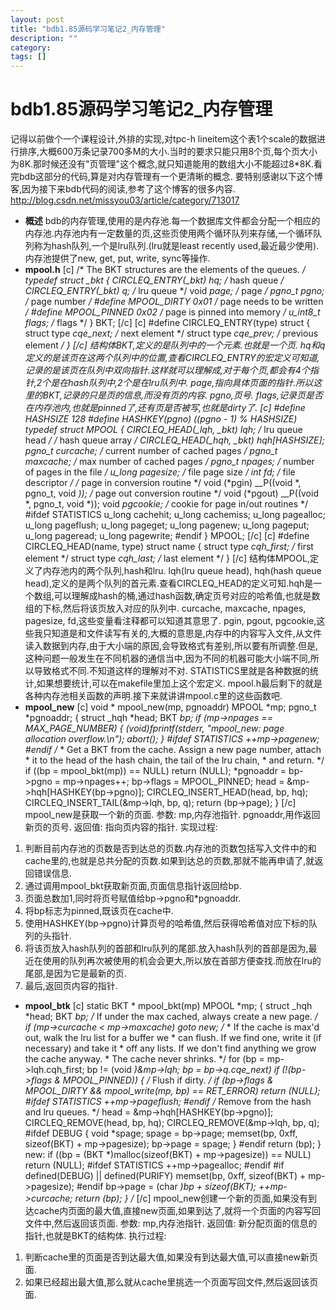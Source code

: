 ```yaml
---
layout: post
title: "bdb1.85源码学习笔记2_内存管理"
description: ""
category:
tags: []
---
```


# bdb1.85源码学习笔记2_内存管理

记得以前做个一个课程设计,外排的实现,对tpc-h lineitem这个表1个scale的数据进行排序,大概600万条记录700多M的大小.当时的要求只能只用8个页,每个页大小为8K.那时候还没有"页管理"这个概念,就只知道能用的数组大小不能超过8*8K.看完bdb这部分的代码,算是对内存管理有一个更清晰的概念. 要特别感谢以下这个博客,因为接下来bdb代码的阅读,参考了这个博客的很多内容. <http://blog.csdn.net/missyou03/article/category/713017>

  * **概述**
bdb的内存管理,使用的是内存池.每一个数据库文件都会分配一个相应的内存池.内存池内有一定数量的页,这些页使用两个循环队列来存储,一个循环队列称为hash队列,一个是lru队列.(lru就是least recently used,最近最少使用).内存池提供了new, get, put, write, sync等操作. 
  * **mpool.h**
[c] /* The BKT structures are the elements of the queues. */ typedef struct _bkt { CIRCLEQ_ENTRY(_bkt) hq; /* hash queue */ CIRCLEQ_ENTRY(_bkt) q; /* lru queue */ void *page; /* page */ pgno_t pgno; /* page number */ #define MPOOL_DIRTY 0x01 /* page needs to be written */ #define MPOOL_PINNED 0x02 /* page is pinned into memory */ u_int8_t flags; /* flags */ } BKT; [/c] [c] #define CIRCLEQ_ENTRY(type) struct { struct type *cqe_next; /* next element */ struct type *cqe_prev; /* previous element */ } [/c]  结构体BKT,定义的是队列中的一个元素.也就是一个页. hq和q定义的是该页在这两个队列中的位置,查看CIRCLEQ_ENTRY的宏定义可知道,记录的是该页在队列中双向指针.这样就可以理解成,对于每个页,都会有4个指针,2个是在hash队列中,2个是在lru队列中. page,指向具体页面的指针.所以这里的BKT,记录的只是页的信息,而没有页的内容. pgno,页号. flags,记录页是否在内存池内,也就是pinned了,还有页是否被写,也就是dirty了. [c] #define HASHSIZE 128 #define HASHKEY(pgno) ((pgno - 1) % HASHSIZE) typedef struct MPOOL { CIRCLEQ_HEAD(_lqh, _bkt) lqh; /* lru queue head */ /* hash queue array */ CIRCLEQ_HEAD(_hqh, _bkt) hqh[HASHSIZE]; pgno_t curcache; /* current number of cached pages */ pgno_t maxcache; /* max number of cached pages */ pgno_t npages; /* number of pages in the file */ u_long pagesize; /* file page size */ int fd; /* file descriptor */ /* page in conversion routine */ void (*pgin) __P((void *, pgno_t, void *)); /* page out conversion routine */ void (*pgout) __P((void *, pgno_t, void *)); void *pgcookie; /* cookie for page in/out routines */ #ifdef STATISTICS u_long cachehit; u_long cachemiss; u_long pagealloc; u_long pageflush; u_long pageget; u_long pagenew; u_long pageput; u_long pageread; u_long pagewrite; #endif } MPOOL; [/c] [c] #define CIRCLEQ_HEAD(name, type) struct name { struct type *cqh_first; /* first element */ struct type *cqh_last; /* last element */ } [/c] 结构体MPOOL,定义了内存池内的两个队列,hash和lru. lqh(lru queue head), hqh(hash queue head),定义的是两个队列的首元素.查看CIRCLEQ_HEAD的定义可知.hqh是一个数组,可以理解成hash的桶,通过hash函数,确定页号对应的哈希值,也就是数组的下标,然后将该页放入对应的队列中. curcache, maxcache, npages, pagesize, fd,这些变量看注释都可以知道其意思了. pgin, pgout, pgcookie,这些我只知道是和文件读写有关的,大概的意思是,内存中的内容写入文件,从文件读入数据到内存,由于大小端的原因,会导致格式有差别,所以要有所调整.但是,这种问题一般发生在不同机器的通信当中,因为不同的机器可能大小端不同,所以导致格式不同.不知道这样的理解对不对. STATISTICS里就是各种数据的统计,如果想要统计,可以在makefile里加上这个宏定义. mpool.h最后剩下的就是各种内存池相关函数的声明.接下来就讲讲mpool.c里的这些函数吧.  
  * **mpool_new**
[c] void * mpool_new(mp, pgnoaddr) MPOOL *mp; pgno_t *pgnoaddr; { struct _hqh *head; BKT *bp; if (mp->npages == MAX_PAGE_NUMBER) { (void)fprintf(stderr, "mpool_new: page allocation overflow.\n"); abort(); } #ifdef STATISTICS ++mp->pagenew; #endif /* * Get a BKT from the cache. Assign a new page number, attach * it to the head of the hash chain, the tail of the lru chain, * and return. */ if ((bp = mpool_bkt(mp)) == NULL) return (NULL); *pgnoaddr = bp->pgno = mp->npages++; bp->flags = MPOOL_PINNED; head = &mp->hqh[HASHKEY(bp->pgno)]; CIRCLEQ_INSERT_HEAD(head, bp, hq); CIRCLEQ_INSERT_TAIL(&mp->lqh, bp, q); return (bp->page); } [/c] mpool_new是获取一个新的页面. 参数: mp,内存池指针. pgnoaddr,用作返回新页的页号. 返回值: 指向页内容的指针. 实现过程: 
  1. 判断目前内存池的页数是否到达总的页数.内存池的页数包括写入文件中的和cache里的,也就是总共分配的页数.如果到达总的页数,那就不能再申请了,就返回错误信息.
  2. 通过调用mpool_bkt获取新页面,页面信息指针返回给bp.
  3. 页面总数加1,同时将页号赋值给bp->pgno和*pgnoaddr.
  4. 将bp标志为pinned,既该页在cache中.
  5. 使用HASHKEY(bp->pgno)计算页号的哈希值,然后获得哈希值对应下标的队列的头指针.
  6. 将该页放入hash队列的首部和lru队列的尾部.放入hash队列的首部是因为,最近在使用的队列再次被使用的机会会更大,所以放在首部方便查找.而放在lru的尾部,是因为它是最新的页.
  7. 最后,返回页内容的指针.

  * **mpool_btk**
[c] static BKT * mpool_bkt(mp) MPOOL *mp; { struct _hqh *head; BKT *bp; /* If under the max cached, always create a new page. */ if (mp->curcache < mp->maxcache) goto new; /* * If the cache is max'd out, walk the lru list for a buffer we * can flush. If we find one, write it (if necessary) and take it * off any lists. If we don't find anything we grow the cache anyway. * The cache never shrinks. */ for (bp = mp->lqh.cqh_first; bp != (void *)&mp->lqh; bp = bp->q.cqe_next) if (!(bp->flags & MPOOL_PINNED)) { /* Flush if dirty. */ if (bp->flags & MPOOL_DIRTY && mpool_write(mp, bp) == RET_ERROR) return (NULL); #ifdef STATISTICS ++mp->pageflush; #endif /* Remove from the hash and lru queues. */ head = &mp->hqh[HASHKEY(bp->pgno)]; CIRCLEQ_REMOVE(head, bp, hq); CIRCLEQ_REMOVE(&mp->lqh, bp, q); #ifdef DEBUG { void *spage; spage = bp->page; memset(bp, 0xff, sizeof(BKT) + mp->pagesize); bp->page = spage; } #endif return (bp); } new: if ((bp = (BKT *)malloc(sizeof(BKT) + mp->pagesize)) == NULL) return (NULL); #ifdef STATISTICS ++mp->pagealloc; #endif #if defined(DEBUG) || defined(PURIFY) memset(bp, 0xff, sizeof(BKT) + mp->pagesize); #endif bp->page = (char *)bp + sizeof(BKT); ++mp->curcache; return (bp); } /* [/c] mpool_new创建一个新的页面,如果没有到达cache内页面的最大值,直接new页面,如果到达了,就将一个页面的内容写回文件中,然后返回该页面. 参数: mp,内存池指针. 返回值: 新分配页面的信息的指针,也就是BKT的结构体. 执行过程: 
  1. 判断cache里的页面是否到达最大值,如果没有到达最大值,可以直接new新页面.
  2. 如果已经超出最大值,那么就从cache里挑选一个页面写回文件,然后返回该页面.
